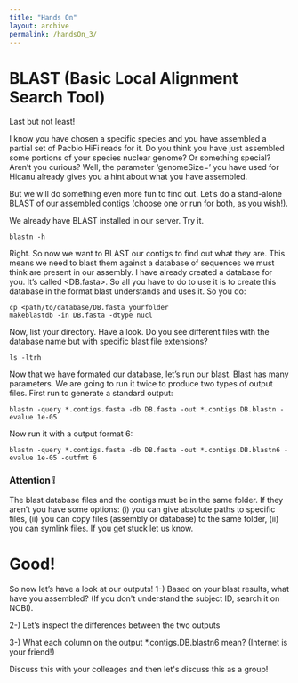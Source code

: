 ```yaml
---
title: "Hands On"
layout: archive
permalink: /handsOn_3/
---  
```


# BLAST (Basic Local Alignment Search Tool)

Last but not least!

I know you have chosen a specific species and you have assembled a partial set of Pacbio HiFi reads for it. Do you think you have just assembled some portions of your species nuclear genome? Or something special? Aren’t you curious? Well, the parameter ‘genomeSize=’ you have used for Hicanu already gives you a hint about what you have assembled. 

But we will do something even more fun to find out. Let’s do a stand-alone BLAST of our assembled contigs (choose one or run for both, as you wish!).

We already have BLAST installed in our server. Try it.

```console  
blastn -h
```  

Right. So now we want to BLAST our contigs to find out what they are. This means we need to blast them against a database of sequences we must think are present in our assembly. I have already created a database for you. It’s called <DB.fasta>. So all you have to do to use it is to create this database in the format blast understands and uses it. So you do:


```console  
cp <path/to/database/DB.fasta yourfolder
makeblastdb -in DB.fasta -dtype nucl
```  

Now, list your directory. Have a look. Do you see different files with the database name but with specific blast file extensions?

```console  
ls -ltrh
```  

Now that we have formated our database, let’s run our blast. Blast has many parameters. We are going to run it twice to produce two types of output files. First run to generate a standard output:


```console  
blastn -query *.contigs.fasta -db DB.fasta -out *.contigs.DB.blastn -evalue 1e-05 
```  

Now run it with a output format 6:

```console  
blastn -query *.contigs.fasta -db DB.fasta -out *.contigs.DB.blastn6 -evalue 1e-05 -outfmt 6
``` 

### Attention :grey_exclamation: 

The blast database files and the contigs must be in the same folder. If they aren’t you have some options: (i) you can give absolute paths to specific files, (ii) you can copy files (assembly or database) to the same folder, (ii) you can symlink files. If you get stuck let us know.

# Good! 

So now let’s have a look at our outputs!
1-) Based on your blast results, what have you assembled? (If you don't understand the subject ID, search it on NCBI).

2-) Let’s inspect the differences between the two outputs

3-) What each column on the output *.contigs.DB.blastn6 mean? (Internet is your friend!)

Discuss this with your colleages and then let's discuss this as a group!

